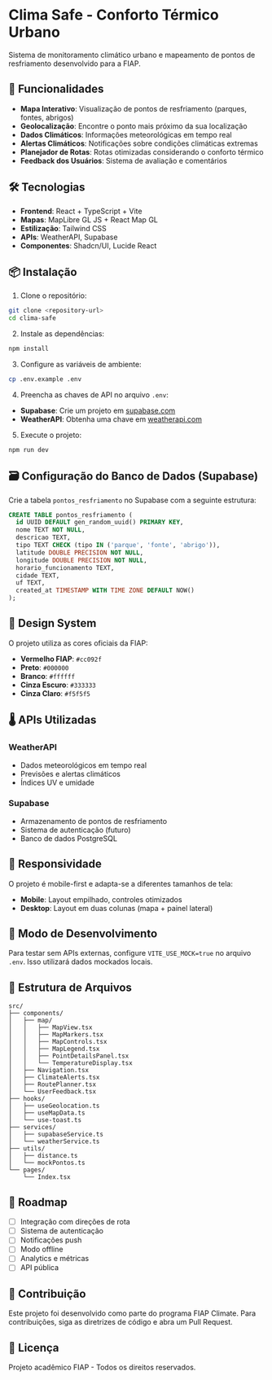 
# Clima Safe - Conforto Térmico Urbano

Sistema de monitoramento climático urbano e mapeamento de pontos de resfriamento desenvolvido para a FIAP.

## 🚀 Funcionalidades

- **Mapa Interativo**: Visualização de pontos de resfriamento (parques, fontes, abrigos)
- **Geolocalização**: Encontre o ponto mais próximo da sua localização
- **Dados Climáticos**: Informações meteorológicas em tempo real
- **Alertas Climáticos**: Notificações sobre condições climáticas extremas
- **Planejador de Rotas**: Rotas otimizadas considerando o conforto térmico
- **Feedback dos Usuários**: Sistema de avaliação e comentários

## 🛠️ Tecnologias

- **Frontend**: React + TypeScript + Vite
- **Mapas**: MapLibre GL JS + React Map GL
- **Estilização**: Tailwind CSS
- **APIs**: WeatherAPI, Supabase
- **Componentes**: Shadcn/UI, Lucide React

## 📦 Instalação

1. Clone o repositório:
```bash
git clone <repository-url>
cd clima-safe
```

2. Instale as dependências:
```bash
npm install
```

3. Configure as variáveis de ambiente:
```bash
cp .env.example .env
```

4. Preencha as chaves de API no arquivo `.env`:
- **Supabase**: Crie um projeto em [supabase.com](https://supabase.com)
- **WeatherAPI**: Obtenha uma chave em [weatherapi.com](https://weatherapi.com)

5. Execute o projeto:
```bash
npm run dev
```

## 🗃️ Configuração do Banco de Dados (Supabase)

Crie a tabela `pontos_resfriamento` no Supabase com a seguinte estrutura:

```sql
CREATE TABLE pontos_resfriamento (
  id UUID DEFAULT gen_random_uuid() PRIMARY KEY,
  nome TEXT NOT NULL,
  descricao TEXT,
  tipo TEXT CHECK (tipo IN ('parque', 'fonte', 'abrigo')),
  latitude DOUBLE PRECISION NOT NULL,
  longitude DOUBLE PRECISION NOT NULL,
  horario_funcionamento TEXT,
  cidade TEXT,
  uf TEXT,
  created_at TIMESTAMP WITH TIME ZONE DEFAULT NOW()
);
```

## 🎨 Design System

O projeto utiliza as cores oficiais da FIAP:
- **Vermelho FIAP**: `#cc092f`
- **Preto**: `#000000`
- **Branco**: `#ffffff`
- **Cinza Escuro**: `#333333`
- **Cinza Claro**: `#f5f5f5`

## 🌡️ APIs Utilizadas

### WeatherAPI
- Dados meteorológicos em tempo real
- Previsões e alertas climáticos
- Índices UV e umidade

### Supabase
- Armazenamento de pontos de resfriamento
- Sistema de autenticação (futuro)
- Banco de dados PostgreSQL

## 📱 Responsividade

O projeto é mobile-first e adapta-se a diferentes tamanhos de tela:
- **Mobile**: Layout empilhado, controles otimizados
- **Desktop**: Layout em duas colunas (mapa + painel lateral)

## 🧪 Modo de Desenvolvimento

Para testar sem APIs externas, configure `VITE_USE_MOCK=true` no arquivo `.env`. 
Isso utilizará dados mockados locais.

## 📄 Estrutura de Arquivos

```
src/
├── components/
│   ├── map/
│   │   ├── MapView.tsx
│   │   ├── MapMarkers.tsx
│   │   ├── MapControls.tsx
│   │   ├── MapLegend.tsx
│   │   ├── PointDetailsPanel.tsx
│   │   └── TemperatureDisplay.tsx
│   ├── Navigation.tsx
│   ├── ClimateAlerts.tsx
│   ├── RoutePlanner.tsx
│   └── UserFeedback.tsx
├── hooks/
│   ├── useGeolocation.ts
│   ├── useMapData.ts
│   └── use-toast.ts
├── services/
│   ├── supabaseService.ts
│   └── weatherService.ts
├── utils/
│   ├── distance.ts
│   └── mockPontos.ts
└── pages/
    └── Index.tsx
```

## 🚧 Roadmap

- [ ] Integração com direções de rota
- [ ] Sistema de autenticação
- [ ] Notificações push
- [ ] Modo offline
- [ ] Analytics e métricas
- [ ] API pública

## 👥 Contribuição

Este projeto foi desenvolvido como parte do programa FIAP Climate. 
Para contribuições, siga as diretrizes de código e abra um Pull Request.

## 📝 Licença

Projeto acadêmico FIAP - Todos os direitos reservados.
